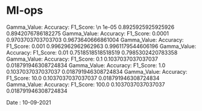 # Ml-ops

Gamma_Value:     Accuracy:       F1_Score: \n
1e-05   0.8925925925925926      0.8942076786182275
Gamma_Value:     Accuracy:       F1_Score:
0.0001  0.9703703703703703      0.9673640666861004
Gamma_Value:     Accuracy:       F1_Score:
0.001   0.9962962962962963      0.9961179544606196
Gamma_Value:     Accuracy:       F1_Score:
0.01    0.7518518518518519      0.7985302420783358
Gamma_Value:     Accuracy:       F1_Score:
0.1     0.1037037037037037      0.018791946308724834
Gamma_Value:     Accuracy:       F1_Score:
1.0     0.1037037037037037      0.018791946308724834
Gamma_Value:     Accuracy:       F1_Score:
10.0    0.1037037037037037      0.018791946308724834
Gamma_Value:     Accuracy:       F1_Score:
100.0   0.1037037037037037      0.018791946308724834

Date : 10-09-2021
